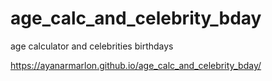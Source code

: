 # age_calc_and_celebrity_bday
age calculator and celebrities birthdays

https://ayanarmarlon.github.io/age_calc_and_celebrity_bday/
